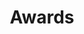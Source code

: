 ---
title: Awards
image: "assets/img/portfolio/awards1.jpg"

caption:
  title: 
  thumbnail: "assets/img/portfolio/awards1.jpg"
---